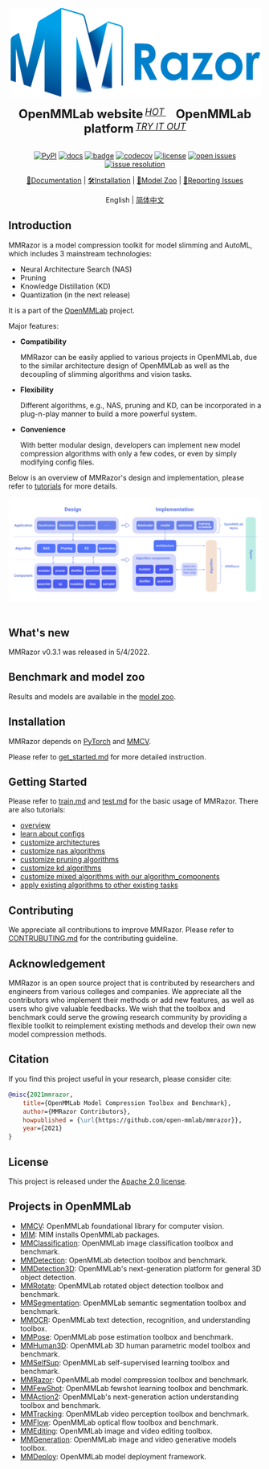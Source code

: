 <div align="center">
  <img src="resources/mmrazor-logo.png" width="600"/>
  <div>&nbsp;</div>
  <div align="center">
    <b><font size="5">OpenMMLab website</font></b>
    <sup>
      <a href="https://openmmlab.com">
        <i><font size="4">HOT</font></i>
      </a>
    </sup>
    &nbsp;&nbsp;&nbsp;&nbsp;
    <b><font size="5">OpenMMLab platform</font></b>
    <sup>
      <a href="https://platform.openmmlab.com">
        <i><font size="4">TRY IT OUT</font></i>
      </a>
    </sup>
  </div>
  <div>&nbsp;</div>

<!--算法库 Badges-->

[![PyPI](https://img.shields.io/pypi/v/mmrazor)](https://pypi.org/project/mmrazor)
[![docs](https://img.shields.io/badge/docs-latest-blue)](https://mmrazor.readthedocs.io/en/latest/)
[![badge](https://github.com/open-mmlab/mmrazor/workflows/build/badge.svg)](https://github.com/open-mmlab/mmrazor/actions)
[![codecov](https://codecov.io/gh/open-mmlab/mmrazor/branch/master/graph/badge.svg)](https://codecov.io/gh/open-mmlab/mmrazor)
[![license](https://img.shields.io/github/license/open-mmlab/mmrazor.svg)](https://github.com/open-mmlab/mmrazor/blob/master/LICENSE)
[![open issues](https://isitmaintained.com/badge/open/open-mmlab/mmrazor.svg)](https://github.com/open-mmlab/mmrazor/issues)
[![issue resolution](https://isitmaintained.com/badge/resolution/open-mmlab/mmrazor.svg)](https://github.com/open-mmlab/mmrazor/issues)

<!--快速链接-->

<!--Note:请根据各算法库自身情况设置项目和链接-->

[📘Documentation](https://mmrazor.readthedocs.io/) |
[🛠️Installation](https://mmrazor.readthedocs.io/en/latest/get_started.html) |
[👀Model Zoo](https://mmrazor.readthedocs.io/en/latest/model_zoo.html) |
[🤔Reporting Issues](https://github.com/open-mmlab/mmrazor/issues/new/choose)

</div>

<!--中/英 文档切换-->

<div align="center">

English | [简体中文](README_zh-CN.md)

</div>

## Introduction

MMRazor is a model compression toolkit for model slimming and AutoML, which includes 3 mainstream technologies:

- Neural Architecture Search (NAS)
- Pruning
- Knowledge Distillation (KD)
- Quantization (in the next release)

It is a part of the [OpenMMLab](https://openmmlab.com/) project.

Major features:

- **Compatibility**

  MMRazor can be easily applied to various projects in OpenMMLab, due to the similar architecture design of OpenMMLab as well as the decoupling of slimming algorithms and vision tasks.

- **Flexibility**

  Different algorithms, e.g., NAS, pruning and KD, can be incorporated in a plug-n-play manner to build a more powerful system.

- **Convenience**

  With better modular design, developers can implement new model compression algorithms with only a few codes, or even by simply modifying config files.

Below is an overview of MMRazor's design and implementation, please refer to [tutorials](/docs/en/tutorials/Tutorial_1_overview.md) for more details.

<div align="center">
  <img src="resources/design_and_implement.png" style="zoom:100%"/>
</div>
<br />

## What's new

MMRazor v0.3.1 was released in 5/4/2022.

## Benchmark and model zoo

Results and models are available in the [model zoo](/docs/en/model_zoo.md).

## Installation

MMRazor depends on [PyTorch](https://pytorch.org/) and [MMCV](https://github.com/open-mmlab/mmcv).

Please refer to [get_started.md](/docs/en/get_started.md) for more detailed instruction.

## Getting Started

Please refer to [train.md](/docs/en/train.md) and [test.md](/docs/en/test.md) for the basic usage of MMRazor. There are also tutorials:

- [overview](/docs/en/tutorials/Tutorial_1_overview.md)
- [learn about configs](/docs/en/tutorials/Tutorial_2_learn_about_configs.md)
- [customize architectures](/docs/en/tutorials/Tutorial_3_customize_architectures.md)
- [customize nas algorithms](/docs/en/tutorials/Tutorial_4_customize_nas_algorithms.md)
- [customize pruning algorithms](/docs/en/tutorials/Tutorial_5_customize_pruning_algorithms.md)
- [customize kd algorithms](/docs/en/tutorials/Tutorial_6_customize_kd_algorithms.md)
- [customize mixed algorithms with our algorithm_components](/docs/en/tutorials/Tutorial_7_customize_mixed_algorithms_with_out_algorithms_components.md)
- [apply existing algorithms to other existing tasks](/docs/en/tutorials/Tutorial_8_apply_existing_algorithms_to_new_tasks.md)

## Contributing

We appreciate all contributions to improve MMRazor.
Please refer to [CONTRUBUTING.md](/.github/CONTRIBUTING.md) for the contributing guideline.

## Acknowledgement

MMRazor is an open source project that is contributed by researchers and engineers from various colleges and companies. We appreciate all the contributors who implement their methods or add new features, as well as users who give valuable feedbacks.
We wish that the toolbox and benchmark could serve the growing research community by providing a flexible toolkit to reimplement existing methods and develop their own new model compression methods.

## Citation

If you find this project useful in your research, please consider cite:

```BibTeX
@misc{2021mmrazor,
    title={OpenMMLab Model Compression Toolbox and Benchmark},
    author={MMRazor Contributors},
    howpublished = {\url{https://github.com/open-mmlab/mmrazor}},
    year={2021}
}
```

## License

This project is released under the [Apache 2.0 license](LICENSE).

## Projects in OpenMMLab

- [MMCV](https://github.com/open-mmlab/mmcv): OpenMMLab foundational library for computer vision.
- [MIM](https://github.com/open-mmlab/mim): MIM installs OpenMMLab packages.
- [MMClassification](https://github.com/open-mmlab/mmclassification): OpenMMLab image classification toolbox and benchmark.
- [MMDetection](https://github.com/open-mmlab/mmdetection): OpenMMLab detection toolbox and benchmark.
- [MMDetection3D](https://github.com/open-mmlab/mmdetection3d): OpenMMLab's next-generation platform for general 3D object detection.
- [MMRotate](https://github.com/open-mmlab/mmrotate): OpenMMLab rotated object detection toolbox and benchmark.
- [MMSegmentation](https://github.com/open-mmlab/mmsegmentation): OpenMMLab semantic segmentation toolbox and benchmark.
- [MMOCR](https://github.com/open-mmlab/mmocr): OpenMMLab text detection, recognition, and understanding toolbox.
- [MMPose](https://github.com/open-mmlab/mmpose): OpenMMLab pose estimation toolbox and benchmark.
- [MMHuman3D](https://github.com/open-mmlab/mmhuman3d): OpenMMLab 3D human parametric model toolbox and benchmark.
- [MMSelfSup](https://github.com/open-mmlab/mmselfsup): OpenMMLab self-supervised learning toolbox and benchmark.
- [MMRazor](https://github.com/open-mmlab/mmrazor): OpenMMLab model compression toolbox and benchmark.
- [MMFewShot](https://github.com/open-mmlab/mmfewshot): OpenMMLab fewshot learning toolbox and benchmark.
- [MMAction2](https://github.com/open-mmlab/mmaction2): OpenMMLab's next-generation action understanding toolbox and benchmark.
- [MMTracking](https://github.com/open-mmlab/mmtracking): OpenMMLab video perception toolbox and benchmark.
- [MMFlow](https://github.com/open-mmlab/mmflow): OpenMMLab optical flow toolbox and benchmark.
- [MMEditing](https://github.com/open-mmlab/mmediting): OpenMMLab image and video editing toolbox.
- [MMGeneration](https://github.com/open-mmlab/mmgeneration): OpenMMLab image and video generative models toolbox.
- [MMDeploy](https://github.com/open-mmlab/mmdeploy): OpenMMLab model deployment framework.
